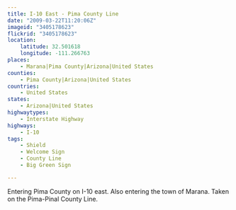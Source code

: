 ```yaml
---
title: I-10 East - Pima County Line
date: "2009-03-22T11:20:06Z"
imageid: "3405178623"
flickrid: "3405178623"
location:
    latitude: 32.501618
    longitude: -111.266763
places:
    - Marana|Pima County|Arizona|United States
counties:
    - Pima County|Arizona|United States
countries:
    - United States
states:
    - Arizona|United States
highwaytypes:
    - Interstate Highway
highways:
    - I-10
tags:
    - Shield
    - Welcome Sign
    - County Line
    - Big Green Sign

---
```

Entering Pima County on I-10 east. Also entering the town of Marana. Taken on the Pima-Pinal County Line.